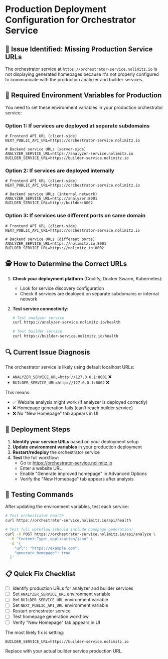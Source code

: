 # Production Deployment Configuration for Orchestrator Service

## 🚨 **Issue Identified**: Missing Production Service URLs

The orchestrator service at `https://orchestrator-service.nolimitz.io` is not displaying generated homepages because it's not properly configured to communicate with the production analyzer and builder services.

## 🔧 **Required Environment Variables for Production**

You need to set these environment variables in your production orchestrator service:

### **Option 1: If services are deployed at separate subdomains**
```env
# Frontend API URL (client-side)
NEXT_PUBLIC_API_URL=https://orchestrator-service.nolimitz.io

# Backend service URLs (server-side)
ANALYZER_SERVICE_URL=https://analyzer-service.nolimitz.io
BUILDER_SERVICE_URL=https://builder-service.nolimitz.io
```

### **Option 2: If services are deployed internally**
```env
# Frontend API URL (client-side)
NEXT_PUBLIC_API_URL=https://orchestrator-service.nolimitz.io

# Backend service URLs (internal network)
ANALYZER_SERVICE_URL=http://analyzer:8001
BUILDER_SERVICE_URL=http://builder:8002
```

### **Option 3: If services use different ports on same domain**
```env
# Frontend API URL (client-side)
NEXT_PUBLIC_API_URL=https://orchestrator-service.nolimitz.io

# Backend service URLs (different ports)
ANALYZER_SERVICE_URL=https://nolimitz.io:8001
BUILDER_SERVICE_URL=https://nolimitz.io:8002
```

## 🕵️ **How to Determine the Correct URLs**

1. **Check your deployment platform** (Coolify, Docker Swarm, Kubernetes):
   - Look for service discovery configuration
   - Check if services are deployed on separate subdomains or internal network

2. **Test service connectivity**:
   ```bash
   # Test analyzer service
   curl https://analyzer-service.nolimitz.io/health
   
   # Test builder service  
   curl https://builder-service.nolimitz.io/health
   ```

## 🔍 **Current Issue Diagnosis**

The orchestrator service is likely using default localhost URLs:
- `ANALYZER_SERVICE_URL=http://127.0.0.1:8001` ❌
- `BUILDER_SERVICE_URL=http://127.0.0.1:8002` ❌

This means:
- ✅ Website analysis might work (if analyzer is deployed correctly)
- ❌ Homepage generation fails (can't reach builder service)
- ❌ No "New Homepage" tab appears in UI

## 🚀 **Deployment Steps**

1. **Identify your service URLs** based on your deployment setup
2. **Update environment variables** in your production deployment
3. **Restart/redeploy** the orchestrator service
4. **Test** the full workflow:
   - Go to https://orchestrator-service.nolimitz.io
   - Enter a website URL
   - Enable "Generate improved homepage" in Advanced Options
   - Verify the "New Homepage" tab appears after analysis

## 🧪 **Testing Commands**

After updating the environment variables, test each service:

```bash
# Test orchestrator health
curl https://orchestrator-service.nolimitz.io/api/health

# Test full workflow (should include homepage generation)
curl -X POST https://orchestrator-service.nolimitz.io/api/analyze \
  -H "Content-Type: application/json" \
  -d '{
    "url": "https://example.com",
    "generate_homepage": true
  }'
```

## 📋 **Quick Fix Checklist**

- [ ] Identify production URLs for analyzer and builder services
- [ ] Set `ANALYZER_SERVICE_URL` environment variable
- [ ] Set `BUILDER_SERVICE_URL` environment variable  
- [ ] Set `NEXT_PUBLIC_API_URL` environment variable
- [ ] Restart orchestrator service
- [ ] Test homepage generation workflow
- [ ] Verify "New Homepage" tab appears in UI

The most likely fix is setting:
```env
BUILDER_SERVICE_URL=https://builder-service.nolimitz.io
```

Replace with your actual builder service production URL.